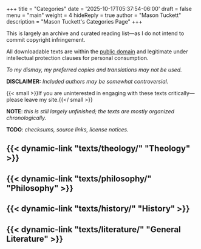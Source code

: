 +++
title =  "Categories"
date = '2025-10-17T05:37:54-06:00'
draft = false
menu = "main"
weight = 4
hideReply = true
author = "Mason Tuckett"
description = "Mason Tuckett's Categories Page"
+++

This is largely an archive and curated reading list—as I do not intend to commit copyright infringement. 

All downloadable texts are within the [public domain](https://www.gutenberg.org/help/faq.html) and legitimate under intellectual protection clauses for personal consumption. 

*To my dismay, my preferred copies and translations may not be used.*

__DISCLAIMER:__ *Included authors may be somewhat controversial.*

{{< small >}}If you are uninterested in engaging with these texts critically—please leave my site.{{</ small >}} 

**NOTE**: *this is still largely unfinished; the texts are mostly organized chronologically.*

**TODO**: *checksums, source links, license notices.*

## {{< dynamic-link "texts/theology/" "Theology" >}}

## {{< dynamic-link "texts/philosophy/" "Philosophy" >}}

## {{< dynamic-link "texts/history/" "History" >}}

## {{< dynamic-link "texts/literature/" "General Literature" >}}
